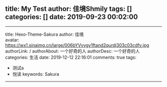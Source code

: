 title: My Test
author: 佳境Shmily
tags: []
categories: []
date: 2019-09-23 00:02:00
---
---
title: Hexo-Theme-Sakura
author: 佳境  
avatar: https://wx1.sinaimg.cn/large/006bYVyvgy1ftand2qurdj303c03cdfv.jpg
authorLink: /
authorAbout: 一个好奇的人
authorDesc: 一个好奇的人
categories: 生活 
date: 2019-12-12 22:16:01
comments: true
tags: 
 - 测试a 
 - 悦读
keywords: Sakura
---